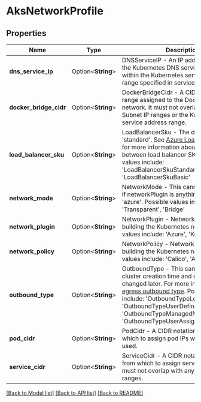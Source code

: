 # AksNetworkProfile

## Properties

Name | Type | Description | Notes
------------ | ------------- | ------------- | -------------
**dns_service_ip** | Option<**String**> | DNSServiceIP - An IP address assigned to the Kubernetes DNS service. It must be within the Kubernetes service address range specified in serviceCidr. | [optional]
**docker_bridge_cidr** | Option<**String**> | DockerBridgeCidr - A CIDR notation IP range assigned to the Docker bridge network. It must not overlap with any Subnet IP ranges or the Kubernetes service address range. | [optional]
**load_balancer_sku** | Option<**String**> | LoadBalancerSku - The default is 'standard'. See [Azure Load Balancer SKUs](https://docs.microsoft.com/azure/load-balancer/skus) for more information about the differences between load balancer SKUs. Possible values include: 'LoadBalancerSkuStandard', 'LoadBalancerSkuBasic' | [optional]
**network_mode** | Option<**String**> | NetworkMode - This cannot be specified if networkPlugin is anything other than 'azure'. Possible values include: 'Transparent', 'Bridge' | [optional]
**network_plugin** | Option<**String**> | NetworkPlugin - Network plugin used for building the Kubernetes network. Possible values include: 'Azure', 'Kubenet' | [optional]
**network_policy** | Option<**String**> | NetworkPolicy - Network policy used for building the Kubernetes network. Possible values include: 'Calico', 'Azure' | [optional]
**outbound_type** | Option<**String**> | OutboundType - This can only be set at cluster creation time and cannot be changed later. For more information see [egress outbound type](https://docs.microsoft.com/azure/aks/egress-outboundtype). Possible values include: 'OutboundTypeLoadBalancer', 'OutboundTypeUserDefinedRouting', 'OutboundTypeManagedNATGateway', 'OutboundTypeUserAssignedNATGateway' | [optional]
**pod_cidr** | Option<**String**> | PodCidr - A CIDR notation IP range from which to assign pod IPs when kubenet is used. | [optional]
**service_cidr** | Option<**String**> | ServiceCidr - A CIDR notation IP range from which to assign service cluster IPs. It must not overlap with any Subnet IP ranges. | [optional]

[[Back to Model list]](../README.md#documentation-for-models) [[Back to API list]](../README.md#documentation-for-api-endpoints) [[Back to README]](../README.md)


